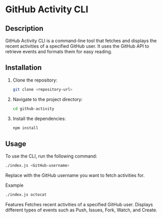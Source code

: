 # GitHub Activity CLI

## Description

GitHub Activity CLI is a command-line tool that fetches and displays the recent activities of a specified GitHub user. It uses the GitHub API to retrieve events and formats them for easy reading.

## Installation

1. Clone the repository:
   ```sh
   git clone <repository-url>
   ```
2. Navigate to the project directory:
   ```sh
   cd github-activity
   ```
3. Install the dependencies:
   ```sh
   npm install
   ```

## Usage

To use the CLI, run the following command:

```sh
./index.js <GitHub-username>
```
Replace <GitHub-username> with the GitHub username you want to fetch activities for.

Example
```sh
./index.js octocat
```
Features
Fetches recent activities of a specified GitHub user.
Displays different types of events such as Push, Issues, Fork, Watch, and Create.